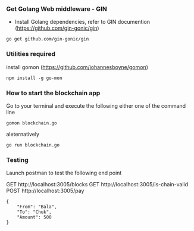 
### Get Golang Web middleware - GIN
* Install Golang dependencies, refer to GIN documention (https://github.com/gin-gonic/gin)

```
go get github.com/gin-gonic/gin
```

### Utilities required
install gomon (https://github.com/johannesboyne/gomon)

```
npm install -g go-mon
```

### How to start the blockchain app

Go to your terminal and execute the following either one of the command line

```
gomon blockchain.go
```

aleternatively 

```
go run blockchain.go
```

### Testing

Launch postman to test the following end point 

GET http://localhost:3005/blocks
GET http://localhost:3005/is-chain-valid
POST http://localhost:3005/pay

```
{
	"From": "Bala",
	"To": "Chuk",
	"Amount": 500
}
```